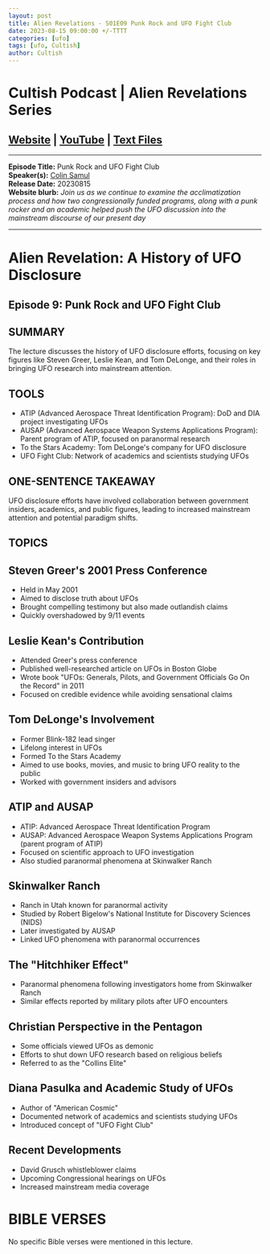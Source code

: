 ```yaml
---
layout: post
title: Alien Revelations - S01E09 Punk Rock and UFO Fight Club
date: 2023-08-15 09:00:00 +/-TTTT
categories: [ufo]
tags: [ufo, Cultish]
author: Cultish
---
```


# Cultish Podcast | Alien Revelations Series

## [Website](https://apologiastudios.com/shows/cultish/) | [YouTube](https://www.youtube.com/@TheCultishShow) | [Text Files](https://github.com/jobian-ai/LHP-Sermons/tree/main/ufo/2023)

___

**Episode Title:** Punk Rock and UFO Fight Club<br>
**Speaker(s):**  [Colin Samul](https://www.sermonaudio.com/speakers/18291/)<br>
**Release Date:** 20230815<br>
**Website blurb:** *Join us as we continue to examine the acclimatization process and how two congressionally funded programs, along with a punk rocker and an academic helped push the UFO discussion into the mainstream discourse of our present day*

___

# Alien Revelation: A History of UFO Disclosure

## Episode 9: Punk Rock and UFO Fight Club

## SUMMARY

The lecture discusses the history of UFO disclosure efforts, focusing on key figures like Steven Greer, Leslie Kean, and Tom DeLonge, and their roles in bringing UFO research into mainstream attention.

## TOOLS

* ATIP (Advanced Aerospace Threat Identification Program): DoD and DIA project investigating UFOs
* AUSAP (Advanced Aerospace Weapon Systems Applications Program): Parent program of ATIP, focused on paranormal research
* To the Stars Academy: Tom DeLonge's company for UFO disclosure
* UFO Fight Club: Network of academics and scientists studying UFOs

## ONE-SENTENCE TAKEAWAY

UFO disclosure efforts have involved collaboration between government insiders, academics, and public figures, leading to increased mainstream attention and potential paradigm shifts.

## TOPICS

## Steven Greer's 2001 Press Conference

* Held in May 2001
* Aimed to disclose truth about UFOs
* Brought compelling testimony but also made outlandish claims
* Quickly overshadowed by 9/11 events

## Leslie Kean's Contribution

* Attended Greer's press conference
* Published well-researched article on UFOs in Boston Globe
* Wrote book "UFOs: Generals, Pilots, and Government Officials Go On the Record" in 2011
* Focused on credible evidence while avoiding sensational claims

## Tom DeLonge's Involvement

* Former Blink-182 lead singer
* Lifelong interest in UFOs
* Formed To the Stars Academy
* Aimed to use books, movies, and music to bring UFO reality to the public
* Worked with government insiders and advisors

## ATIP and AUSAP

* ATIP: Advanced Aerospace Threat Identification Program
* AUSAP: Advanced Aerospace Weapon Systems Applications Program (parent program of ATIP)
* Focused on scientific approach to UFO investigation
* Also studied paranormal phenomena at Skinwalker Ranch

## Skinwalker Ranch

* Ranch in Utah known for paranormal activity
* Studied by Robert Bigelow's National Institute for Discovery Sciences (NIDS)
* Later investigated by AUSAP
* Linked UFO phenomena with paranormal occurrences

## The "Hitchhiker Effect"

* Paranormal phenomena following investigators home from Skinwalker Ranch
* Similar effects reported by military pilots after UFO encounters

## Christian Perspective in the Pentagon

* Some officials viewed UFOs as demonic
* Efforts to shut down UFO research based on religious beliefs
* Referred to as the "Collins Elite"

## Diana Pasulka and Academic Study of UFOs

* Author of "American Cosmic"
* Documented network of academics and scientists studying UFOs
* Introduced concept of "UFO Fight Club"

## Recent Developments

* David Grusch whistleblower claims
* Upcoming Congressional hearings on UFOs
* Increased mainstream media coverage

# BIBLE VERSES

No specific Bible verses were mentioned in this lecture.
